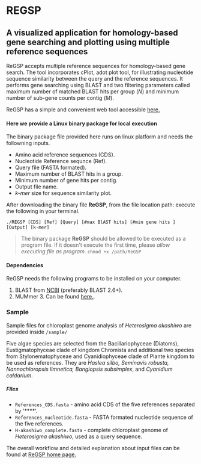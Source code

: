 # REGSP

## A visualized application for homology-based gene searching and plotting using multiple reference sequences

ReGSP accepts multiple reference sequences for homology-based gene search. The tool incorporates cPlot, adot plot tool, for illustrating nucleotide sequence similarity between the query and the reference sequences. It performs gene searching using BLAST and two filtering parameters called maximum number of matched BLAST hits per group (*N*) and minimum number of sub-gene counts per contig (*M*).

ReGSP has a simple and convenient web tool accessible [here.](https://ds.mju.ac.kr/regsp/#/navregsp/regsp)

#### Here we provide a Linux binary package for local execution

The binary package file provided here runs on linux platform and needs the followning inputs.

- Amino acid reference sequences (CDS).
- Nucleotide Reference sequnce (Ref).
- Query file (FASTA formated).
- Maximum number of BLAST hits in a group.
- Minimum number of gene hits per contig. 
- Output file name.
- *k-mer* size for sequence similarity plot.

After downloading the binary file **ReGSP**, from the file location path: execute the following in your terminal.
```
./REGSP [CDS] [Ref] [Query] [#max BlAST hits] [#min gene hits ] [Output] [k-mer]
 ```

> The binary package **ReGSP** should be allowed to be executed as a program file. If it doesn't execute the first time, please *allow executing file as program*.
`chmod +x /path/ReGSP`

#### Dependencies 

ReGSP needs the following programs to be installed on your computer.

1. BLAST from [NCBI](https://ftp.ncbi.nlm.nih.gov/blast/executables/blast+/) (preferably BLAST 2.6+).
2. MUMmer 3. Can be found [here.](http://mummer.sourceforge.net/).

###
### Sample
Sample files for chloroplast genome analysis of *Heterosigma akashiwo* are provided inside `/sample/`

Five algae species are selected from the Bacillariophyceae (Diatoms), Eustigmatophyceae clade of kingdom Chromista and additional two species from Stylonematophyceae and Cyanidiophyceae clade of Plante kingdom to be used as references. They are *Haslea silbo, Seminavis robusta, Nannochloropsis limnetica, Bangiopsis subsimplex*, and *Cyanidium caldarium*.

##### Files
- `References_CDS.fasta` - amino acid CDS of the five references separated by '****'.
- `References_nucleotide.fasta` - FASTA formated nucleotide sequence of the five references.
- `H-akashiwo_complete.fasta` - complete chloroplast genome of *Heterosigma akashiwo*, used as a query sequence.



The overall workflow and detailed explanation about input files can be found at [ReGSP home page.](https://ds.mju.ac.kr/regsp/#/intro)
